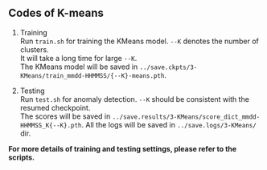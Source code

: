 ## Codes of K-means

1.  Training\
    Run `train.sh` for training the KMeans model. `--K` denotes the number of clusters.\
    It will take a long time for large `--K`.\
    The KMeans model will be saved in `../save.ckpts/3-KMeans/train_mmdd-HHMMSS/{--K}-means.pth`.

2.  Testing\
    Run `test.sh` for anomaly detection. `--K` should be consistent with the resumed checkpoint.\
    The scores will be saved in `../save.results/3-KMeans/score_dict_mmdd-HHMMSS_K{--K}.pth`.
    All the logs will be saved in `../save.logs/3-KMeans/` dir.

**For more details of training and testing settings, please refer to the scripts.**